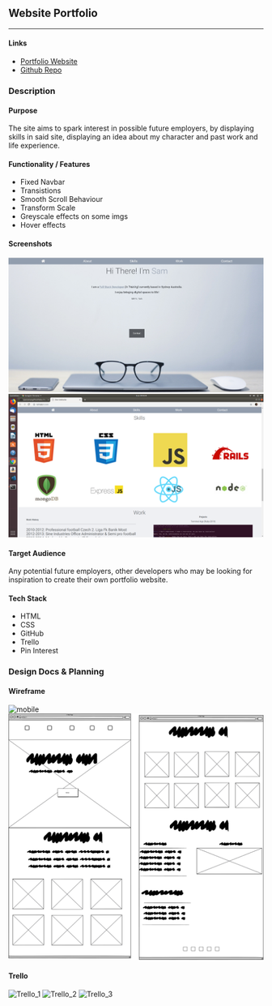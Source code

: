 ## Website Portfolio
---
#### Links

* [Portfolio Website](https://sjwconway.github.io/ "Portfolio Website")
* [Github Repo](https://github.com/sjwconway/Portfolio "Github")

### Description
#### Purpose
The site aims to spark interest in possible future employers, by displaying skills in said site, displaying an idea about my character and past work and life experience.
#### Functionality / Features
* Fixed Navbar
* Transistions
* Smooth Scroll Behaviour
* Transform Scale
* Greyscale effects on some imgs
* Hover effects

#### Screenshots
![home section](README_imgs/home.jpg)
![skills section](README_imgs/skills.png)

#### Target Audience
Any potential future employers, other developers who may be looking for inspiration to create their own portfolio website.

#### Tech Stack
* HTML
* CSS
* GitHub
* Trello
* Pin Interest

### Design Docs & Planning

#### Wireframe
![mobile](README_imgs/Website_Mobile.png)
![PC](README_imgs/Website_PC.png)

#### Trello
![Trello_1](READE_imgs/Trello_Web_1.png)
![Trello_2](READE_imgs/Trello_Web_2.png)
![Trello_3](READE_imgs/Trello_Web_3.png)
